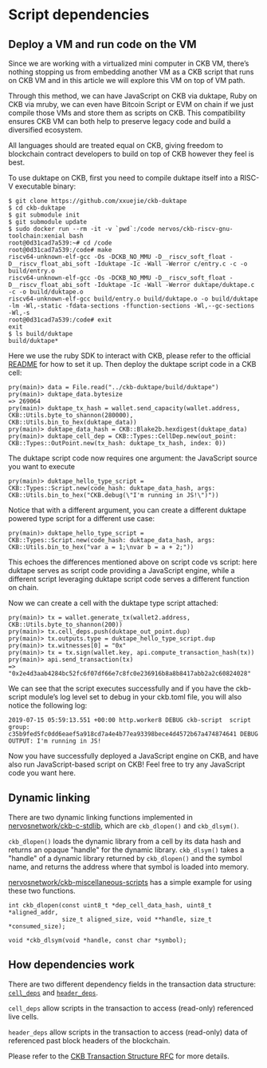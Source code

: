 # Script dependencies

## Deploy a VM and run code on the VM

Since we are working with a virtualized mini computer in CKB VM, there’s nothing stopping us from embedding another VM as a CKB script that runs on CKB VM and in this article we will explore this VM on top of VM path. 

Through this method, we can have JavaScript on CKB via duktape, Ruby on CKB via mruby, we can even have Bitcoin Script or EVM on chain if we just compile those VMs and store them as scripts on CKB. This compatibility ensures CKB VM can both help to preserve legacy code and build a diversified ecosystem. 

All languages should are treated equal on CKB, giving freedom to blockchain contract developers to build on top of CKB however they feel is best.

To use duktape on CKB, first you need to compile duktape itself into a RISC-V executable binary:

```
$ git clone https://github.com/xxuejie/ckb-duktape
$ cd ckb-duktape
$ git submodule init
$ git submodule update
$ sudo docker run --rm -it -v `pwd`:/code nervos/ckb-riscv-gnu-toolchain:xenial bash
root@0d31cad7a539:~# cd /code
root@0d31cad7a539:/code# make
riscv64-unknown-elf-gcc -Os -DCKB_NO_MMU -D__riscv_soft_float -D__riscv_float_abi_soft -Iduktape -Ic -Wall -Werror c/entry.c -c -o build/entry.o
riscv64-unknown-elf-gcc -Os -DCKB_NO_MMU -D__riscv_soft_float -D__riscv_float_abi_soft -Iduktape -Ic -Wall -Werror duktape/duktape.c -c -o build/duktape.o
riscv64-unknown-elf-gcc build/entry.o build/duktape.o -o build/duktape -lm -Wl,-static -fdata-sections -ffunction-sections -Wl,--gc-sections -Wl,-s
root@0d31cad7a539:/code# exit
exit
$ ls build/duktape
build/duktape*
```

Here we use the ruby SDK to interact with CKB, please refer to the official [README](https://github.com/nervosnetwork/ckb-sdk-ruby/blob/develop/README.md) for how to set it up. Then deploy the duktape script code in a CKB cell:

```
pry(main)> data = File.read("../ckb-duktape/build/duktape")
pry(main)> duktape_data.bytesize
=> 269064
pry(main)> duktape_tx_hash = wallet.send_capacity(wallet.address, CKB::Utils.byte_to_shannon(280000), CKB::Utils.bin_to_hex(duktape_data))
pry(main)> duktape_data_hash = CKB::Blake2b.hexdigest(duktape_data)
pry(main)> duktape_cell_dep = CKB::Types::CellDep.new(out_point: CKB::Types::OutPoint.new(tx_hash: duktape_tx_hash, index: 0))
```

The duktape script code now requires one argument: the JavaScript source you want to execute

```
pry(main)> duktape_hello_type_script = CKB::Types::Script.new(code_hash: duktape_data_hash, args: CKB::Utils.bin_to_hex("CKB.debug(\"I'm running in JS!\")"))
```

Notice that with a different argument, you can create a different duktape powered type script for a different use case:

```
pry(main)> duktape_hello_type_script = CKB::Types::Script.new(code_hash: duktape_data_hash, args: CKB::Utils.bin_to_hex("var a = 1;\nvar b = a + 2;"))
```

This echoes the differences mentioned above on script code vs script: here duktape serves as script code providing a JavaScript engine, while a different script leveraging duktape script code serves a different function on chain.

Now we can create a cell with the duktape type script attached:

```
pry(main)> tx = wallet.generate_tx(wallet2.address, CKB::Utils.byte_to_shannon(200))
pry(main)> tx.cell_deps.push(duktape_out_point.dup)
pry(main)> tx.outputs.type = duktape_hello_type_script.dup
pry(main)> tx.witnesses[0] = "0x"
pry(main)> tx = tx.sign(wallet.key, api.compute_transaction_hash(tx))
pry(main)> api.send_transaction(tx)
=> "0x2e4d3aab4284bc52fc6f07df66e7c8fc0e236916b8a8b8417abb2a2c60824028"
```

We can see that the script executes successfully and if you have the ckb-script module’s log level set to debug in your ckb.toml file, you will also notice the following log:

```
2019-07-15 05:59:13.551 +00:00 http.worker8 DEBUG ckb-script  script group: c35b9fed5fc0dd6eaef5a918cd7a4e4b77ea93398bece4d4572b67a474874641 DEBUG OUTPUT: I'm running in JS!
```

Now you have successfully deployed a JavaScript engine on CKB, and have also run JavaScript-based script on CKB! Feel free to try any JavaScript code you want here.


## Dynamic linking

There are two dynamic linking functions implemented in [nervosnetwork/ckb-c-stdlib](https://github.com/nervosnetwork/ckb-c-stdlib/blob/693c58163fe37d6abd326c537447260a846375f0/ckb_dlfcn.h#L94), which are `ckb_dlopen()` and `ckb_dlsym()`. 

`ckb_dlopen()` loads the dynamic library from a cell by its data hash and returns an opaque "handle" for the dynamic library. `ckb_dlsym()` takes a "handle" of a dynamic library returned by `ckb_dlopen()` and the symbol name, and returns the address where that symbol is loaded into memory. 

[nervosnetwork/ckb-miscellaneous-scripts](https://github.com/nervosnetwork/ckb-miscellaneous-scripts/blob/5b06297d4451ee1fb496fb48625481b26386de78/c/or.c#L86-L98) has a simple example for using these two functions.

```
int ckb_dlopen(const uint8_t *dep_cell_data_hash, uint8_t *aligned_addr,
               size_t aligned_size, void **handle, size_t *consumed_size);

void *ckb_dlsym(void *handle, const char *symbol);
```

## How dependencies work

There are two different dependency fields in the transaction data structure: [`cell_deps`](https://github.com/nervosnetwork/rfcs/blob/master/rfcs/0022-transaction-structure/0022-transaction-structure.md#code-locating) and [`header_deps`](https://github.com/nervosnetwork/rfcs/blob/master/rfcs/0022-transaction-structure/0022-transaction-structure.md#header-deps).  

`cell_deps` allow scripts in the transaction to access (read-only) referenced live cells. 

`header_deps` allow scripts in the transaction to access (read-only) data of referenced past block headers of the blockchain. 

Please refer to the [CKB Transaction Structure RFC](https://github.com/nervosnetwork/rfcs/blob/master/rfcs/0022-transaction-structure/0022-transaction-structure.md) for more details.

